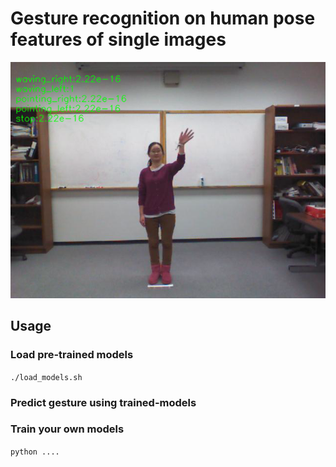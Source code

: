 # Gesture recognition on human pose features of single images

![example image](./sample_classified.png)

## Usage

### Load pre-trained models
`./load_models.sh`


### Predict gesture using trained-models

### Train your own models
`python ....`
